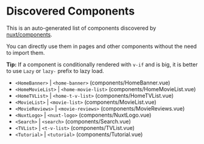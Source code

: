 # Discovered Components

This is an auto-generated list of components discovered by [nuxt/components](https://github.com/nuxt/components).

You can directly use them in pages and other components without the need to import them.

**Tip:** If a component is conditionally rendered with `v-if` and is big, it is better to use `Lazy` or `lazy-` prefix to lazy load.

- `<HomeBanner>` | `<home-banner>` (components/HomeBanner.vue)
- `<HomeMovieList>` | `<home-movie-list>` (components/HomeMovieList.vue)
- `<HomeTVList>` | `<home-t-v-list>` (components/HomeTVList.vue)
- `<MovieList>` | `<movie-list>` (components/MovieList.vue)
- `<MovieReviews>` | `<movie-reviews>` (components/MovieReviews.vue)
- `<NuxtLogo>` | `<nuxt-logo>` (components/NuxtLogo.vue)
- `<Search>` | `<search>` (components/Search.vue)
- `<TVList>` | `<t-v-list>` (components/TVList.vue)
- `<Tutorial>` | `<tutorial>` (components/Tutorial.vue)
